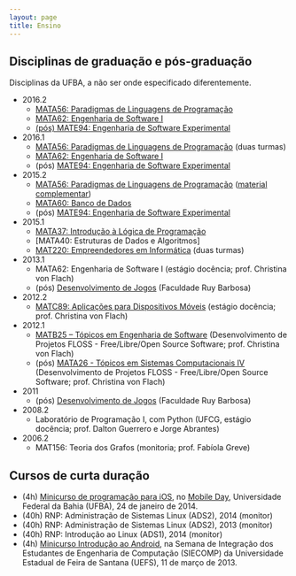 ```yaml
---
layout: page
title: Ensino
---
```


## Disciplinas de graduação e pós-graduação

Disciplinas da UFBA, a não ser onde especificado diferentemente.

- 2016.2
  - [MATA56: Paradigmas de Linguagens de Programação]()
  - [MATA62: Engenharia de Software I]()
  - [(pós) MATE94: Engenharia de Software Experimental]()
- 2016.1
  - [MATA56: Paradigmas de Linguagens de Programação](https://rodrigorgs.github.io/mata56/) (duas turmas)
  - [MATA62: Engenharia de Software I](https://rodrigorgs.github.io/mata62/)
  - (pós) [MATE94: Engenharia de Software Experimental](https://github.com/rodrigorgs/analise-quantitativa20161)
- 2015.2
  - [MATA56: Paradigmas de Linguagens de Programação](https://disciplinas.dcc.ufba.br/MATA56/Aulas20152) ([material complementar](http://rodrigorgs.github.io/mata56-20152/))
  - [MATA60: Banco de Dados](https://disciplinas.dcc.ufba.br/MATA60/Aulas20152)
  - (pós) [MATE94: Engenharia de Software Experimental](https://docs.google.com/presentation/d/1V4v10it-USgtw4_uaXozm6Tt-QFQEK3Ma8ZhF9QRTPI/edit?usp=drive_web)
- 2015.1
  - [MATA37: Introdução à Lógica de Programação](http://www.novomoodle.ufba.br/course/view.php?id=870)
  - [MATA40: Estruturas de Dados e Algoritmos]
  - [MAT220: Empreendedores em Informática](http://www.novomoodle.ufba.br/course/view.php?id=869) (duas turmas)
- 2013.1
  - MATA62: Engenharia de Software I (estágio docência; prof. Christina von Flach)
  - (pós) [Desenvolvimento de Jogos](https://sites.google.com/site/jogosruy/) (Faculdade Ruy Barbosa)
- 2012.2
  - [MATC89: Aplicações para Dispositivos Móveis](https://disciplinas.dcc.ufba.br/MATC89/20122) (estágio docência; prof. Christina von Flach)
- 2012.1
  - [MATB25 – Tópicos em Engenharia de Software](https://disciplinas.dcc.ufba.br/MATB25/SemestreCorrente) (Desenvolvimento de Projetos FLOSS - Free/Libre/Open Source Software; prof. Christina von Flach)
  - (pós) [MATA26 - Tópicos em Sistemas Computacionais IV](https://disciplinas.dcc.ufba.br/MATA26) (Desenvolvimento de Projetos FLOSS - Free/Libre/Open Source Software; prof. Christina von Flach)
- 2011
  - (pós) [Desenvolvimento de Jogos](https://sites.google.com/site/jogosruy/2011) (Faculdade Ruy Barbosa)
- 2008.2
  - Laboratório de Programação I, com Python (UFCG, estágio docência; prof. Dalton Guerrero e Jorge Abrantes)
- 2006.2
  - MAT156: Teoria dos Grafos (monitoria; prof. Fabíola Greve)

## Cursos de curta duração

- (4h) [Minicurso de programação para iOS](https://speakerdeck.com/rodrigorgs/minicurso-de-ios-at-mobile-day), no [Mobile Day](http://www.mobileday2014.ufba.br/), Universidade Federal da Bahia (UFBA), 24 de janeiro de 2014. 
- (40h) RNP: Administração de Sistemas Linux (ADS2), 2014 (monitor)
- (40h) RNP: Administração de Sistemas Linux (ADS2), 2013 (monitor)
- (40h) RNP: Introdução ao Linux (ADS1), 2014 (monitor)
- (4h) [Minicurso Introdução ao Android](http://www.slideshare.net/xrodrigorgs/minicurso-androiduefs), na Semana de Integração dos Estudantes de Engenharia de Computação (SIECOMP) da Universidade Estadual de Feira de Santana (UEFS), 11 de março de 2013.
